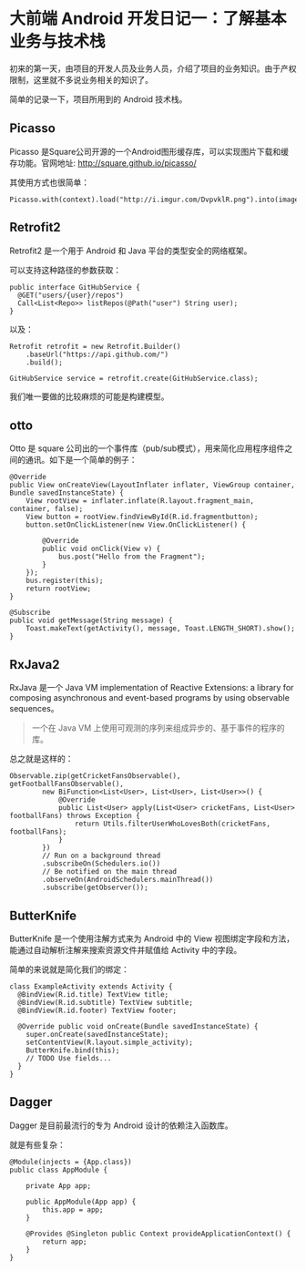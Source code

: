 大前端 Android 开发日记一：了解基本业务与技术栈
===

初来的第一天，由项目的开发人员及业务人员，介绍了项目的业务知识。由于产权限制，这里就不多说业务相关的知识了。

简单的记录一下，项目所用到的 Android 技术栈。

**Picasso**
---

Picasso 是Square公司开源的一个Android图形缓存库，可以实现图片下载和缓存功能。官网地址: http://square.github.io/picasso/

其使用方式也很简单：

```
Picasso.with(context).load("http://i.imgur.com/DvpvklR.png").into(imageView);
```

**Retrofit2**
---

Retrofit2 是一个用于 Android 和 Java 平台的类型安全的网络框架。

可以支持这种路径的参数获取：

```
public interface GitHubService {
  @GET("users/{user}/repos")
  Call<List<Repo>> listRepos(@Path("user") String user);
}
```

以及：

```
Retrofit retrofit = new Retrofit.Builder()
    .baseUrl("https://api.github.com/")
    .build();

GitHubService service = retrofit.create(GitHubService.class);
```

我们唯一要做的比较麻烦的可能是构建模型。

**otto**
---

Otto 是 square 公司出的一个事件库（pub/sub模式），用来简化应用程序组件之间的通讯。如下是一个简单的例子：

```
@Override
public View onCreateView(LayoutInflater inflater, ViewGroup container, Bundle savedInstanceState) {
    View rootView = inflater.inflate(R.layout.fragment_main, container, false);
    View button = rootView.findViewById(R.id.fragmentbutton);
    button.setOnClickListener(new View.OnClickListener() {

        @Override
        public void onClick(View v) {
            bus.post("Hello from the Fragment");
        }
    });
    bus.register(this);
    return rootView;
}

@Subscribe
public void getMessage(String message) {
    Toast.makeText(getActivity(), message, Toast.LENGTH_SHORT).show();
}
```

**RxJava2**
---

RxJava 是一个 Java VM implementation of Reactive Extensions: a library for composing asynchronous and event-based programs by using observable sequences。

> 一个在 Java VM 上使用可观测的序列来组成异步的、基于事件的程序的库。

总之就是这样的：

```
Observable.zip(getCricketFansObservable(), getFootballFansObservable(),
        new BiFunction<List<User>, List<User>, List<User>>() {
            @Override
            public List<User> apply(List<User> cricketFans, List<User> footballFans) throws Exception {
                return Utils.filterUserWhoLovesBoth(cricketFans, footballFans);
            }
        })
        // Run on a background thread
        .subscribeOn(Schedulers.io())
        // Be notified on the main thread
        .observeOn(AndroidSchedulers.mainThread())
        .subscribe(getObserver());
```

ButterKnife
---

ButterKnife 是一个使用注解方式来为 Android 中的 View 视图绑定字段和方法，能通过自动解析注解来搜索资源文件并赋值给 Activity 中的字段。

简单的来说就是简化我们的绑定：

```
class ExampleActivity extends Activity {
  @BindView(R.id.title) TextView title;
  @BindView(R.id.subtitle) TextView subtitle;
  @BindView(R.id.footer) TextView footer;

  @Override public void onCreate(Bundle savedInstanceState) {
    super.onCreate(savedInstanceState);
    setContentView(R.layout.simple_activity);
    ButterKnife.bind(this);
    // TODO Use fields...
  }
}
```

Dagger
---

Dagger 是目前最流行的专为 Android 设计的依赖注入函数库。

就是有些复杂：

```
@Module(injects = {App.class})
public class AppModule {

    private App app;

    public AppModule(App app) {
        this.app = app;
    }

    @Provides @Singleton public Context provideApplicationContext() {
        return app;
    }
}
```


